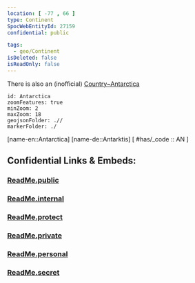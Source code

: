 ```yaml
---
location: [ -77 , 66 ] 
type: Continent
SpocWebEntityId: 27159
confidential: public

tags:
  - geo/Continent
isDeleted: false
isReadOnly: false
---
```


There is also an (inofficial) [Country~Antarctica](Antarctica/Country~Antarctica)
```leaflet
id: Antarctica
zoomFeatures: true 
minZoom: 2 
maxZoom: 18
geojsonFolder: .// 
markerFolder: ./
```

[name-en::Antarctica]
[name-de::Antarktis]
[ #has/_code  :: AN ]


## Confidential Links & Embeds: 

### [ReadMe.public](/_public/\Earth\Continent\AntarcticaReadMe.public.md) 

### [ReadMe.internal](/_internal/\Earth\Continent\AntarcticaReadMe.internal.md) 

### [ReadMe.protect](/_protect/\Earth\Continent\AntarcticaReadMe.protect.md) 

### [ReadMe.private](/_private/\Earth\Continent\AntarcticaReadMe.private.md) 

### [ReadMe.personal](/_personal/\Earth\Continent\AntarcticaReadMe.personal.md) 

### [ReadMe.secret](/_secret/\Earth\Continent\AntarcticaReadMe.secret.md)

